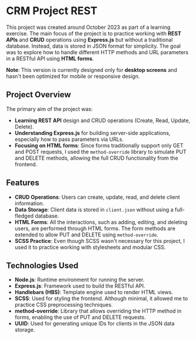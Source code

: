 # CRM Project REST

This project was created around October 2023 as part of a learning exercise. The main focus of the project is to practice working with **REST APIs** and **CRUD** operations using **Express.js** but without a traditional database. Instead, data is stored in JSON format for simplicity. The goal was to explore how to handle different HTTP methods and URL parameters in a RESTful API using **HTML forms**.

**Note**: This version is currently designed only for **desktop screens** and hasn't been optimized for mobile or responsive design.


## Project Overview

The primary aim of the project was:
- **Learning REST API** design and CRUD operations (Create, Read, Update, Delete).
- **Understanding Express.js** for building server-side applications, especially how to pass parameters via URLs.
- **Focusing on HTML forms**: Since forms traditionally support only GET and POST requests, I used the `method-override` library to simulate PUT and DELETE methods, allowing the full CRUD functionality from the frontend.
  
## Features
- **CRUD Operations**: Users can create, update, read, and delete client information.
- **Data Storage**: Client data is stored in `client.json` without using a full-fledged database.
- **HTML Forms**: All the interactions, such as adding, editing, and deleting users, are performed through HTML forms. The form methods are extended to allow PUT and DELETE using `method-override`.
- **SCSS Practice**: Even though SCSS wasn't necessary for this project, I used it to practice working with stylesheets and modular CSS.
  
## Technologies Used
- **Node.js**: Runtime environment for running the server.
- **Express.js**: Framework used to build the RESTful API.
- **Handlebars (HBS)**: Template engine used to render HTML views.
- **SCSS**: Used for styling the frontend. Although minimal, it allowed me to practice CSS preprocessing techniques.
- **method-override**: Library that allows overriding the HTTP method in forms, enabling the use of PUT and DELETE requests.
- **UUID**: Used for generating unique IDs for clients in the JSON data storage.